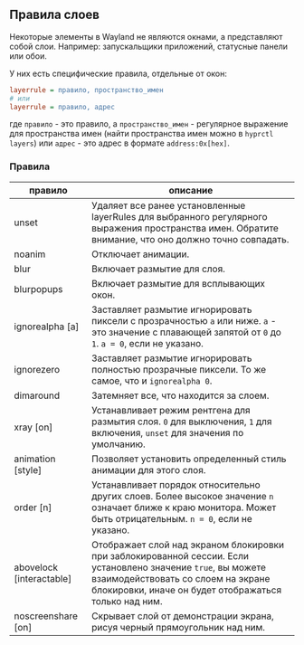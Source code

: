 ## Правила слоев

Некоторые элементы в Wayland не являются окнами, а представляют собой слои. Например:
запускальщики приложений, статусные панели или обои.

У них есть специфические правила, отдельные от окон:

```ini
layerrule = правило, пространство_имен
# или
layerrule = правило, адрес
```

где `правило` - это правило, а `пространство_имен` - регулярное выражение для пространства имен (найти пространства имен можно в `hyprctl layers`) или `адрес` - это адрес в формате `address:0x[hex]`.

### Правила

| правило | описание |
| ---- | ----------- |
| unset | Удаляет все ранее установленные layerRules для выбранного регулярного выражения пространства имен. Обратите внимание, что оно должно точно совпадать. |
| noanim | Отключает анимации. |
| blur | Включает размытие для слоя. |
| blurpopups | Включает размытие для всплывающих окон. |
| ignorealpha [a] | Заставляет размытие игнорировать пиксели с прозрачностью `a` или ниже. `a` - это значение с плавающей запятой от `0` до `1`. `a = 0`, если не указано. |
| ignorezero | Заставляет размытие игнорировать полностью прозрачные пиксели. То же самое, что и `ignorealpha 0`. |
| dimaround | Затемняет все, что находится за слоем. |
| xray [on] | Устанавливает режим рентгена для размытия слоя. `0` для выключения, `1` для включения, `unset` для значения по умолчанию. |
| animation [style] | Позволяет установить определенный стиль анимации для этого слоя. |
| order [n] | Устанавливает порядок относительно других слоев. Более высокое значение `n` означает ближе к краю монитора. Может быть отрицательным. `n = 0`, если не указано. |
| abovelock [interactable] | Отображает слой над экраном блокировки при заблокированной сессии. Если установлено значение `true`, вы можете взаимодействовать со слоем на экране блокировки, иначе он будет отображаться только над ним. |
| noscreenshare [on] | Скрывает слой от демонстрации экрана, рисуя черный прямоугольник над ним. |
